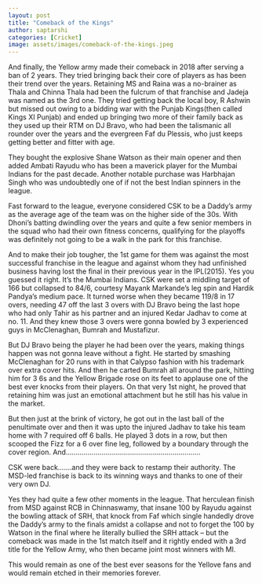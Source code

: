 ```yaml
---
layout: post
title: "Comeback of the Kings"
author: saptarshi
categories: [Cricket]
image: assets/images/comeback-of-the-kings.jpeg
---
```


And finally, the Yellow army made their comeback in 2018 after serving a ban of 2 years.
They tried bringing back their core of players as has been their trend over the years. Retaining MS and Raina was a no-brainer as Thala and Chinna Thala had been the fulcrum of that franchise and Jadeja was named as the 3rd one. They tried getting back the local boy, R Ashwin but missed out owing to a bidding war with the Punjab Kings(then called Kings XI Punjab) and ended up bringing two more of their family back as they used up their RTM on DJ Bravo, who had been the talismanic all rounder over the years and the evergreen Faf du Plessis, who just keeps getting better and fitter with age.

They bought the explosive Shane Watson as their main opener and then added Ambati Rayudu who has been a maverick player for the Mumbai Indians for the past decade. Another notable purchase was Harbhajan Singh who was undoubtedly one of if not the best Indian spinners in the league.

Fast forward to the league, everyone considered CSK to be a Daddy’s army as the average age of the team was on the higher side of the 30s. With Dhoni’s batting dwindling over the years and quite a few senior members in the squad who had their own fitness concerns, qualifying for the playoffs was definitely not going to be a walk in the park for this franchise.

And to make their job tougher, the 1st game for them was against the most successful franchise in the league and against whom they had unfinished business having lost the final in their previous year in the IPL(2015). Yes you guessed it right. It’s the Mumbai Indians. CSK were set a middling target of 166 but collapsed to 84/6, courtesy Mayank Markande’s leg spin and Hardik Pandya’s medium pace. It turned worse when they became 119/8 in 17 overs, needing 47 off the last 3 overs with DJ Bravo being the last hope who had only Tahir as his partner and an injured Kedar Jadhav to come at no. 11. And they knew those 3 overs were gonna bowled by 3 experienced guys in McClenaghan, Bumrah and Mustafizur.

But DJ Bravo being the player he had been over the years, making things happen was not gonna leave without a fight. He started by smashing McClenaghan for 20 runs with in that Calypso fashion with his trademark over extra cover hits. And then he carted Bumrah all around the park, hitting him for 3 6s and the Yellow Brigade rose on its feet to applause one of the best ever knocks from their players. On that very 1st night, he proved that retaining him was just an emotional attachment but he still has his value in the market.

But then just at the brink of victory, he got out in the last ball of the penultimate over and then it was upto the injured Jadhav to take his team home with 7 required off 6 balls. He played 3 dots in a row, but then scooped the Fizz for a 6 over fine leg, followed by a boundary through the cover region. And…………………………………………………………..

CSK were back…….and they were back to restamp their authority. The MSD-led franchise is back to its winning ways and thanks to one of their very own DJ.

Yes they had quite a few other moments in the league. That herculean finish from MSD against RCB in Chinnaswamy, that insane 100 by Rayudu against the bowling attack of SRH, that knock from Faf which single handedly drove the Daddy’s army to the finals amidst a collapse and not to forget the 100 by Watson in the final where he literally bullied the SRH attack – but the comeback was made in the 1st match itself and it rightly ended with a 3rd title for the Yellow Army, who then became joint most winners with MI.

This would remain as one of the best ever seasons for the Yellove fans and would remain etched in their memories forever.

